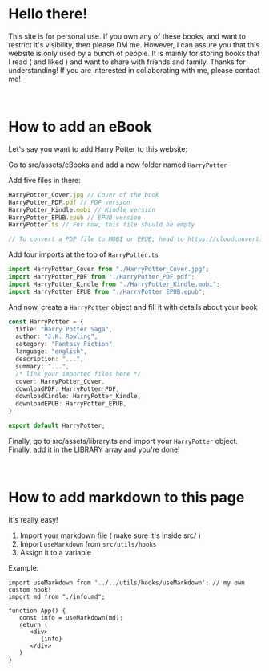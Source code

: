 # Hello there!

This site is for personal use. If you own any of these books, and want to restrict it's visibility, then please DM me. However, I can assure you that this website is only used by a bunch of people. It is mainly for storing books that I read ( and liked ) and want to share with friends and family. Thanks for understanding!
If you are interested in collaborating with me, please contact me!

<br>

# How to add an eBook

Let's say you want to add Harry Potter to this website:

Go to src/assets/eBooks and add a new folder named `HarryPotter`

Add five files in there:


```ts
HarryPotter_Cover.jpg // Cover of the book
HarryPotter_PDF.pdf // PDF version
HarryPotter_Kindle.mobi // Kindle version
HarryPotter_EPUB.epub // EPUB version
HarryPotter.ts // For now, this file should be empty

// To convert a PDF file to MOBI or EPUB, head to https://cloudconvert.com
```

Add four imports at the top of `HarryPotter.ts`

```ts
import HarryPotter_Cover from "./HarryPotter_Cover.jpg";
import HarryPotter_PDF from "./HarryPotter_PDF.pdf";
import HarryPotter_Kindle from "./HarryPotter_Kindle.mobi";
import HarryPotter_EPUB from "./HarryPotter_EPUB.epub";
```

And now, create a `HarryPotter` object and fill it with details about your book

```ts
const HarryPotter = {
  title: "Harry Potter Saga",
  author: "J.K. Rowling",
  category: "Fantasy Fiction",
  language: "english",
  description: "...",
  summary: "...",
  /* link your imported files here */
  cover: HarryPotter_Cover, 
  downloadPDF: HarryPotter_PDF,
  downloadKindle: HarryPotter_Kindle,
  downloadEPUB: HarryPotter_EPUB,
}

export default HarryPotter;
```

Finally, go to src/assets/library.ts and import your `HarryPotter` object. Finally, add it in the LIBRARY array and you're done!

<br>

# How to add markdown to this page

It's really easy!

1. Import your markdown file ( make sure it's inside src/ )
2. Import `useMarkdown` from `src/utils/hooks`
3. Assign it to a variable

Example: 

```tsx
import useMarkdown from '../../utils/hooks/useMarkdown'; // my own custom hook!
import md from "./info.md";

function App() {
   const info = useMarkdown(md);
   return (
      <div>
         {info}
      </div>
   )
}
```